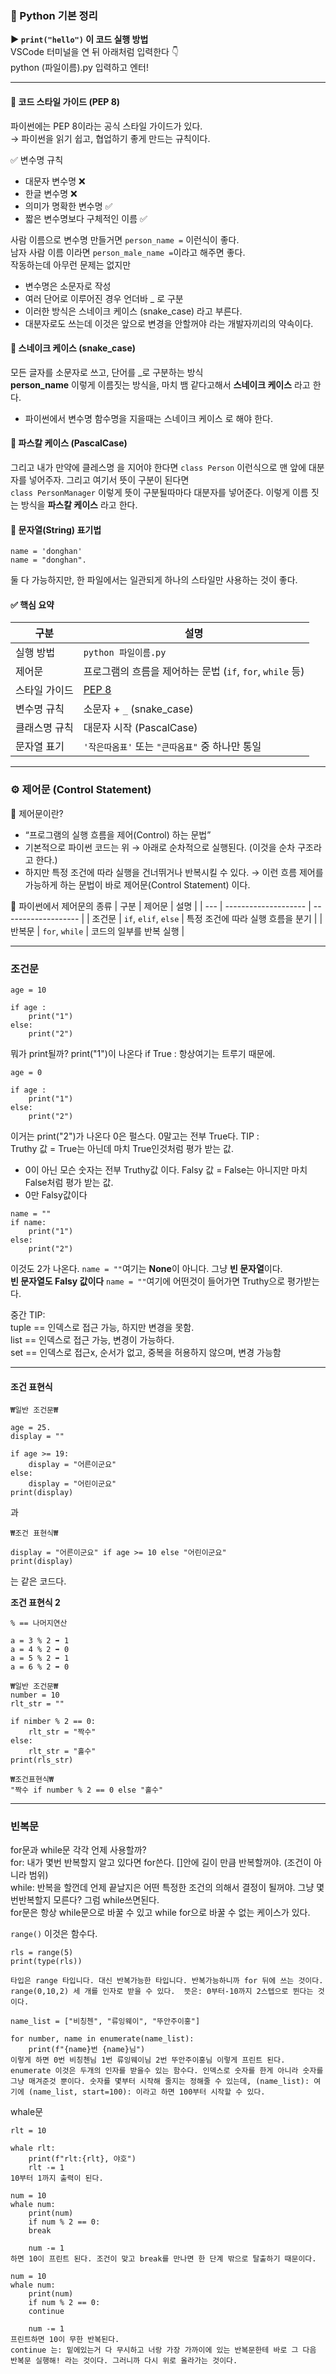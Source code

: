 ### 🐍 Python 기본 정리
**▶️ `print("hello")` 이 코드 실행 방법**  
VSCode 터미널을 연 뒤 아래처럼 입력한다 👇  
python (파일이름).py 입력하고 엔터!

---
#### 🧾 코드 스타일 가이드 (PEP 8)
파이썬에는 PEP 8이라는 공식 스타일 가이드가 있다.  
→ 파이썬을 읽기 쉽고, 협업하기 좋게 만드는 규칙이다.  

✅ 변수명 규칙
- 대문자 변수명 ❌
- 한글 변수명 ❌
- 의미가 명확한 변수명 ✅
- 짧은 변수명보다 구체적인 이름 ✅

사람 이름으로 변수명 만들거면 `person_name =` 이런식이 좋다.  
남자 사람 이름 이라면 `person_male_name =`이라고 해주면 좋다.  
작동하는데 아무런 문제는 없지만
- 변수명은 소문자로 작성
- 여러 단어로 이루어진 경우 언더바 _ 로 구분
- 이러한 방식은 스네이크 케이스 (snake_case) 라고 부른다.
- 대분자로도 쓰는데 이것은 앞으로 변경을 안할꺼야 라는 개발자끼리의 약속이다. 

#### 🐍 스네이크 케이스 (snake_case)
모든 글자를 소문자로 쓰고, 단어를 _로 구분하는 방식  
**person_name** 이렇게 이름짓는 방식을, 마치 뱀 같다고해서 **스네이크 케이스** 라고 한다.  
- 파이썬에서 변수명 함수명을 지을때는 스네이크 케이스 로 해야 한다.  

#### 🧱 파스칼 케이스 (PascalCase)
그리고 내가 만약에 클레스명 을 지어야 한다면 
`class Person` 이런식으로 맨 앞에 대분자를 넣어주자. 그리고 여기서 뜻이 구분이 된다면  
`class PersonManager` 이렇게 뜻이 구분될따마다 대분자를 넣어준다. 이렇게 이름 짓는 방식을 **파스칼 케이스** 라고 한다.  

#### 🧩 문자열(String) 표기법
```
name = 'donghan'  
name = "donghan". 
```
둘 다 가능하지만, 한 파일에서는 일관되게 하나의 스타일만 사용하는 것이 좋다.

#### ✅ 핵심 요약
| 구분      | 설명                                         |
| ------- | ------------------------------------------ |
| 실행 방법   | `python 파일이름.py`                           |
| 제어문     | 프로그램의 흐름을 제어하는 문법 (`if`, `for`, `while` 등) |
| 스타일 가이드 | [PEP 8](https://peps.python.org/pep-0008/) |
| 변수명 규칙  | 소문자 + `_` (snake_case)                     |
| 클래스명 규칙 | 대문자 시작 (PascalCase)                        |
| 문자열 표기  | `'작은따옴표'` 또는 `"큰따옴표"` 중 하나만 통일             |

---
### ⚙️ 제어문 (Control Statement)
📍 제어문이란?
- “프로그램의 실행 흐름을 제어(Control) 하는 문법”
- 기본적으로 파이썬 코드는 위 → 아래로 순차적으로 실행된다.
(이것을 순차 구조라고 한다.)
- 하지만 특정 조건에 따라 실행을 건너뛰거나 반복시킬 수 있다.
→ 이런 흐름 제어를 가능하게 하는 문법이 바로 제어문(Control Statement) 이다.

🔹 파이썬에서 제어문의 종류
| 구분  | 제어문                  | 설명                  |
| --- | -------------------- | ------------------- |
| 조건문 | `if`, `elif`, `else` | 특정 조건에 따라 실행 흐름을 분기 |
| 반복문 | `for`, `while`       | 코드의 일부를 반복 실행       |


---
### 조건문 
```
age = 10

if age :
    print("1")
else:
    print("2")
``` 
뭐가 print될까? print("1")이 나온다 if True : 항상여기는 트루기 때문에.  
```
age = 0

if age :
    print("1")
else:
    print("2")
``` 
이거는 print("2")가 나온다 0은 펄스다. 0말고는 전부 True다.
TIP :  
Truthy 값 = True는 아닌데 마치 True인것처럼 평가 받는 값.  
- 0이 아닌 모슨 숫자는 전부 Truthy값 이다.
Falsy 값 = False는 아니지만 마치 False처럼 평가 받는 값.  
- 0만 Falsy값이다  

```
name = ""
if name:
    print("1")
else:
    print("2")
```
이것도 2가 나온다.  `name = ""`여기는 **None**이 아니다. 그냥 **빈 문자열**이다.  
**빈 문자열도 Falsy 값이다** `name = ""`여기에 어떤것이 들어가면 Truthy으로 평가받는다.

중간 TIP:  
tuple == 인덱스로 접근 가능, 하지만 변경을 못함.    
list == 인덱스로 접근 가능, 변경이 가능하다.  
set == 인덱스로 접근x, 순서가 없고, 중복을 허용하지 않으며, 변경 가능함  

---
#### 조건 표현식
```
₩일반 조건문₩

age = 25. 
display = ""  

if age >= 19:
    display = "어른이군요"
else:
    display = "어린이군요"
print(display)
```
과
```
₩조건 표현식₩

display = "어른이군요" if age >= 10 else "어린이군요"
print(display)
```
는 같은 코드다.

**조건 표현식 2**
```
% == 나머지연산

a = 3 % 2 ➡️ 1
a = 4 % 2 ➡️ 0
a = 5 % 2 ➡️ 1
a = 6 % 2 ➡️ 0

₩일반 조건문₩
number = 10
rlt_str = ""

if nimber % 2 == 0:
    rlt_str = "짝수"
else:
    rlt_str = "홀수"
print(rls_str)

₩조건표현식₩
"짝수 if number % 2 == 0 else "홀수"
```

---
### 빈복문
for문과 while문 각각 언제 사용할까?  
for: 내가 몇번 반복할지 알고 있다면 for쓴다. []안에 길이 만큼 반복할꺼야. (조건이 아니라 범위)  
while: 반복을 할껀데 언제 끝날지은 어떤 특정한 조건의 의해서 결정이 될꺼야. 그냥 몇번반복할지 모른다? 그럼 while쓰면된다.  
for문은 항상 while문으로 바꿀 수 있고 while for으로 바꿀 수 없는 케이스가 있다.  

`range()` 이것은 함수다.  
```
rls = range(5)
print(type(rls))

타입은 range 타입니다. 대신 반복가능한 타입니다. 반복가능하니까 for 뒤에 쓰는 것이다.  
range(0,10,2) 세 개를 인자로 받을 수 있다.  뜻은: 0부터-10까지 2스텝으로 뛴다는 것이다.  
```  

```
name_list = ["비칭첸", "류잉웨이", "뚜안주이홍"]

for number, name in enumerate(name_list):
    print(f"{name}번 {name}님")
이렇게 하면 0번 비칭첸님 1번 류잉웨이님 2번 뚜안주이홍님 이렇게 프린트 된다. enumerate 이것은 두개의 인자를 받을수 있는 함수다. 인덱스로 숫자를 한게 아니라 숫자를 그냥 매겨준것 뿐이다. 숫자를 몇부터 시작해 줄지는 정해줄 수 있는데, (name_list): 여기에 (name_list, start=100): 이라고 하면 100부터 시작할 수 있다.  
```

whale문  
```
rlt = 10

whale rlt:
    print(f"rlt:{rlt}, 야호")
    rlt -= 1
10부터 1까지 출력이 된다.  
```
```
num = 10
whale num:
    print(num)
    if num % 2 == 0:
    break

    num -= 1
하면 10이 프린트 된다. 조건이 맞고 break를 만나면 한 단계 밖으로 탈출하기 때문이다.
```
```
num = 10
whale num:
    print(num)
    if num % 2 == 0:
    continue

    num -= 1
프린트하면 10이 무한 반복된다.
continue 는: 밑에있는거 다 무시하고 너랑 가장 가까이에 있는 반복문한테 바로 그 다음 반복문 실행해! 라는 것이다. 그러니까 다시 위로 올라가는 것이다. 
```